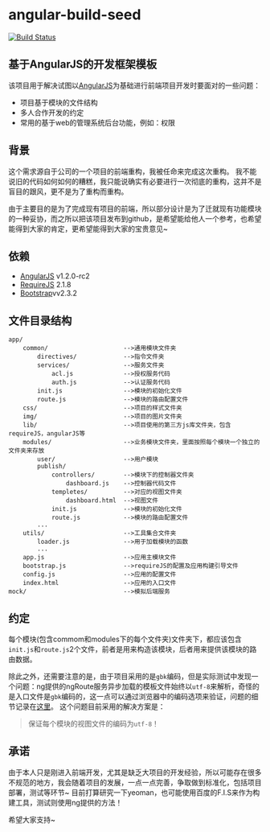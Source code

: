 # angular-build-seed
[![Build Status](https://travis-ci.org/jquery/jquery-mobile.png?branch=master)](https://github.com/kazaff/angular-build-seed)

## 基于AngularJS的开发框架模板

该项目用于解决试图以[AngularJS](http://angularjs.cn)为基础进行前端项目开发时要面对的一些问题：

* 项目基于模块的文件结构
* 多人合作开发的约定
* 常用的基于web的管理系统后台功能，例如：权限


## 背景

这个需求源自于公司的一个项目的前端重构，我被任命来完成这次重构。
我不能说旧的代码如何如何的糟糕，我只能说确实有必要进行一次彻底的重构，这并不是盲目的跟风，更不是为了重构而重构。

由于主要目的是为了完成现有项目的前端，所以部分设计是为了迁就现有功能模块的一种妥协，而之所以把该项目发布到github，是希望能给他人一个参考，也希望能得到大家的肯定，更希望能得到大家的宝贵意见~

## 依赖

* [AngularJS](http://angularjs.org) v1.2.0-rc2
* [RequireJS](http://www.requirejs.org) 2.1.8
* [Bootstrap](http://www.bootcss.com)vv2.3.2


## 文件目录结构

~~~
app/						
	common/						-->通用模块文件夹
    	directives/				-->指令文件夹
		services/				-->服务文件夹
			acl.js 				-->授权服务代码
			auth.js 			-->认证服务代码
		init.js 				-->模块的初始化文件
		route.js 				-->模块的路由配置文件
	css/						-->项目的样式文件夹
	img/ 						-->项目的图片文件夹
	lib/ 						-->项目使用的第三方js库文件夹，包含requireJS，angularJS等
	modules/					-->业务模块文件夹，里面按照每个模块一个独立的文件夹来存放
		user/					-->用户模块
		publish/ 				
			controllers/		-->模块下的控制器文件夹
				dashboard.js 	-->控制器代码文件
			templetes/			-->对应的视图文件夹
				dashboard.html 	-->视图文件
			init.js 			-->模块的初始化文件
			route.js 			-->模块的路由配置文件
		...
	utils/						-->工具集合文件夹
		loader.js 				-->用于加载模块的函数
		...
	app.js 						-->应用主模块文件
	bootstrap.js 				-->requireJS的配置及应用构建引导文件
	config.js 					-->应用的配置文件
	index.html 					-->应用的入口文件
mock/ 							-->模拟后端服务
~~~

## 约定

每个模块(包含commom和modules下的每个文件夹)文件夹下，都应该包含`init.js`和`route.js`2个文件，前者是用来构造该模块，后者用来提供该模块的路由数据。

除此之外，还需要注意的是，由于项目采用的是`gbk`编码，但是实际测试中发现一个问题：ng提供的ngRoute服务异步加载的模板文件始终以`utf-8`来解析，奇怪的是入口文件是`gbk`编码的，这一点可以通过浏览器中的编码选项来验证，问题的细节记录在[这里](http://www.codingcool.com/2013/09/05/angularjs和该死的gbk乱码/)。
这个问题目前采用的解决方案是：

> 保证每个模块的视图文件的编码为`utf-8`！


## 承诺

由于本人只是刚进入前端开发，尤其是缺乏大项目的开发经验，所以可能存在很多不规范的地方，我会随着项目的发展，一点一点完善，争取做到标准化，包括项目部署，测试等环节~
目前打算研究一下yeoman，也可能使用百度的F.I.S来作为构建工具，测试则使用ng提供的方法！

希望大家支持~